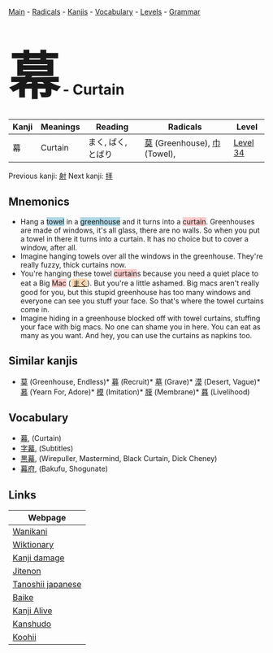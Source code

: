 <style> bigfont {font-size: 100px}</style>
[Main](../README.md) -
[Radicals](../radicals.md) -
[Kanjis](../kanjis.md) -
[Vocabulary](../vocabulary.md) -
[Levels](../levels.md) -
[Grammar](../grammar.md)
# <bigfont> 幕</bigfont> - Curtain 

| Kanji | Meanings | Reading | Radicals | Level |
| --- | --- | --- | --- | --- |
| 幕 | Curtain | まく, ばく, とばり | [莫](../radicals/莫.md) (Greenhouse), [巾](../radicals/巾.md) (Towel),  | [Level 34](../levels/wk_level34.md) |

Previous kanji: [射](射.md) Next kanji: [拝](拝.md) 

## Mnemonics
 * Hang a <span style="background-color:#ADD8E6"> towel</span> in a <span style="background-color:#ADD8E6"> greenhouse</span> and it turns into a <span style="background-color:#ffcccb"> curtain</span>. Greenhouses are made of windows, it's all glass, there are no walls. So when you put a towel in there it turns into a curtain. It has no choice but to cover a window, after all.
* Imagine hanging towels over all the windows in the greenhouse. They're really fuzzy, thick curtains now.
* You're hanging these towel <span style="background-color:#ffcccb"> curtain</span>s because you need a quiet place to eat a Big <span style="background-color:#ffcccb"> Mac</span> (<span style="background-color:#fed8b1"> [まく](https://jisho.org/search/まく)</span>). But you're a little ashamed. Big macs aren't really good for you, but this stupid greenhouse has too many windows and everyone can see you stuff your face. So that's where the towel curtains come in.
* Imagine hiding in a greenhouse blocked off with towel curtains, stuffing your face with big macs. No one can shame you in here. You can eat as many as you want. And hey, you can use the curtains as napkins too.


## Similar kanjis
 * [莫](莫.md) (Greenhouse, Endless)* [募](募.md) (Recruit)* [墓](墓.md) (Grave)* [漠](漠.md) (Desert, Vague)* [慕](慕.md) (Yearn For, Adore)* [模](模.md) (Imitation)* [膜](膜.md) (Membrane)* [暮](暮.md) (Livelihood)


## Vocabulary
 * [幕](../vocabulary/幕.md), (Curtain)
* [字幕](../vocabulary/幕.md), (Subtitles)
* [黒幕](../vocabulary/幕.md), (Wirepuller, Mastermind, Black Curtain, Dick Cheney)
* [幕府](../vocabulary/幕.md), (Bakufu, Shogunate)



## Links 

| Webpage |
| --- |
| [Wanikani          ](https://www.wanikani.com/kanji/幕) |
| [Wiktionary        ](https://en.wiktionary.org/wiki/幕) |
| [Kanji damage      ](http://www.kanjidamage.com/kanji/search?utf8=✓&q=幕) |
| [Jitenon           ](https://jitenon.com/kanji/幕) |
| [Tanoshii japanese ](https://www.tanoshiijapanese.com/dictionary/kanji.cfm?k=幕) |
| [Baike             ](https://baike.baidu.com/item/幕) |
| [Kanji Alive       ](https://app.kanjialive.com/幕) |
| [Kanshudo          ](https://www.kanshudo.com/searchmn?q=幕) |
| [Koohii            ](https://kanji.koohii.com/study/kanji/幕) |

